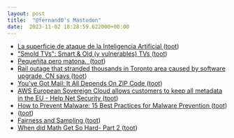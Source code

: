 ```yaml
---
layout: post
title:  "@fernand0's Mastodon"
date:  2023-11-02 18:28:59.622000+00:00
---
```

*  [La superficie de ataque de la Inteligencia Artificial ](https://fernand0.github.io//superficie-ataque-ia) ([toot](https://mastodon.social/@fernand0/111342370135865563))
*  ["Smold TVs": Smart & Old (y vulnerables) TVs ](https://www.elladodelmal.com/2023/10/smold-tvs-smart-old-y-vulnerables-tvs.htm) ([toot](https://mastodon.social/@fernand0/111342352554738816))
*  [Pequeñita pero matona.  ](https://avecesunafoto.wordpress.com/2023/11/02/pequenita-pero-matona) ([toot](https://mastodon.social/@fernand0/111342163920202289))
*  [Rail outage that stranded thousands in Toronto area caused by software upgrade, CN says ](https://www.theglobeandmail.com/business/article-reason-for-rail-outage-still-under-investigation-after-thousands) ([toot](https://mastodon.social/@fernand0/111342110366970624))
*  [You’ve Got Mail: It All Depends On ZIP Code ](https://hackaday.com/2023/10/12/youve-got-mail-it-all-depends-on-zip-code) ([toot](https://mastodon.social/@fernand0/111341941857237140))
*  [AWS European Sovereign Cloud allows customers to keep all metadata in the EU - Help Net Security ](https://www.helpnetsecurity.com/2023/10/25/aws-european-sovereign-cloud) ([toot](https://mastodon.social/@fernand0/111341557070286820))
*  [How to Prevent Malware: 15 Best Practices for Malware Prevention ](https://www.esecurityplanet.com/threats/how-to-prevent-malware) ([toot](https://mastodon.social/@fernand0/111341447189844643))
*  [ ](https://mastodon.social/users/fernand0/statuses/111341362023121209/activity) ([toot](https://mastodon.social/users/fernand0/statuses/111341362023121209/activity))
*  [Fairness and Sampling ](https://rjlipton.wpcomstaging.com/2023/10/16/fairness-and-sampling) ([toot](https://mastodon.social/@fernand0/111341228022582990))
*  [When did Math Get So Hard- Part 2 ](https://blog.computationalcomplexity.org/2023/10/when-did-math-get-so-hard-part-2.htm) ([toot](https://mastodon.social/@fernand0/111340870087298053))
